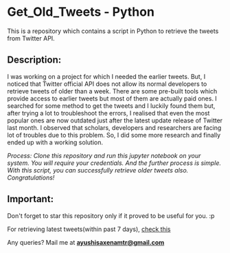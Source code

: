 # Get_Old_Tweets - Python
This is a repository which contains a script in Python to retrieve the tweets from Twitter API.

## Description: 

I was working on a project for which I needed the earlier tweets. But, I noticed that Twitter official API does not allow its normal developers to retrieve tweets of older than a week. There are some pre-built tools which provide access to earlier tweets but most of them are actually paid ones. I searched for some method to get the tweets and I luckily found them but, after trying a lot to troubleshoot the errors, I realised that even the most popular ones are now outdated just after the latest update release of Twitter last month. I observed that scholars, developers and researchers are facing lot of troubles due to this problem. So, I did some more research and finally ended up with a working solution. 

*Process: Clone this repository and run this jupyter notebook on your system. 
You will require your credentials. And the further process is simple. With this script, you can successfully retrieve older tweets also. Congratulations!*

## Important:
Don't forget to star this repository only if it proved to be useful for you. :p

For retrieving latest tweets(within past 7 days), [check this](https://github.com/AyushiiSaxena/Tweet-retrieval-for-Sentiment-Analysis)

Any queries? Mail me at **ayushisaxenamtr@gmail.com**
